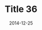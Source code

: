 ---
layout: posts
title: "Title 36"
img: "https://image.tmdb.org/t/p/w185/kPRb1mbVHGop0egQ7153y0lhzGL.jpg"
date: 2014-12-25
genre: "Comedy"
categories: Movies
tags: bollywood, shah ruch khan
published: true 
---